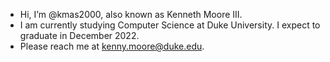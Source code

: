 - Hi, I’m @kmas2000, also known as Kenneth Moore III.  
- I am currently studying Computer Science at Duke University.  I expect to graduate in December 2022.  
- Please reach me at kenny.moore@duke.edu.  

